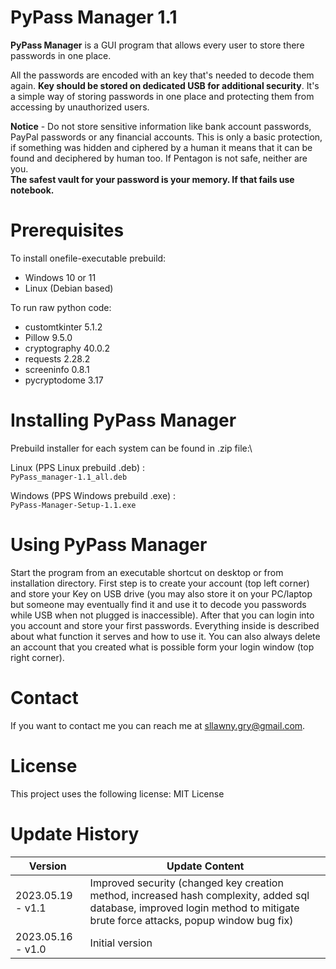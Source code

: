 # PyPass Manager 1.1

**PyPass Manager** is a GUI program that allows every user to store there passwords in one place.

All the passwords are encoded with an key that's needed to decode them again. **Key should be stored on dedicated USB for additional security**. It's a simple way of storing passwords in one place and protecting them from accessing by unauthorized users.

**Notice** - Do not store sensitive information like bank account passwords, PayPal passwords or any financial accounts. This is only a basic protection, if something was hidden and ciphered by a human it means that it can be found and deciphered by human too. If Pentagon is not safe, neither are you. \
**The safest vault for your password is your memory. If that fails use notebook.**

# Prerequisites 

To install onefile-executable prebuild: 
- Windows 10 or 11
- Linux (Debian based)

To run raw python code:
- customtkinter 5.1.2
- Pillow 9.5.0
- cryptography 40.0.2
- requests 2.28.2
- screeninfo 0.8.1
- pycryptodome 3.17

# Installing PyPass Manager

Prebuild installer for each system can be found in .zip file:\

Linux (PPS Linux prebuild .deb) :\
`PyPass_manager-1.1_all.deb`

Windows (PPS Windows prebuild .exe) :\
`PyPass-Manager-Setup-1.1.exe`

# Using PyPass Manager

Start the program from an executable shortcut on desktop or from installation directory. First step is to create your account (top left corner) and store your Key on USB drive (you may also store it on your PC/laptop but someone may eventually find it and use it to decode you passwords while USB when not plugged is inaccessible). After that you can login into you account and store your first passwords. Everything inside is described about what function it serves and how to use it. You can also always delete an account that you created what is possible form your login window (top right corner).

# Contact

If you want to contact me you can reach me at sllawny.gry@gmail.com.

# License

This project uses the following license: MIT License

# Update History

<table>
<thead>
	<tr>
		<th>Version</th>
		<th>Update Content</th>
	</tr>
</thead>
<tbody>
	<tr>
		<td>2023.05.19 - v1.1</td>
		<td>Improved security (changed key creation method, increased hash complexity, added sql database, improved login method to mitigate brute force attacks, popup window bug fix)</td>
	</tr>
	<tr>
	    <td>2023.05.16 - v1.0</td>
	    <td>Initial version</td>
</tbody>
</table>

